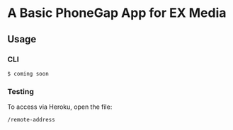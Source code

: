 # A Basic PhoneGap App for EX Media

## Usage

### CLI

    $ coming soon

### Testing

To access via Heroku, open the file:

    /remote-address


